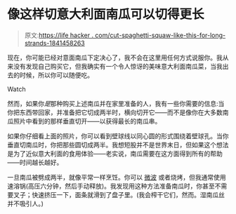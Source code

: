 # 像这样切意大利面南瓜可以切得更长

> 原文:[https://life hacker . com/cut-spaghetti-squaw-like-this-for-long-strands-1841458263](https://lifehacker.com/cut-spaghetti-squash-like-this-for-longer-strands-1841458263)

现在，你可能已经对意面南瓜下定决心了，我不会在这里用任何方式说服你。我从来没有发现自己购买它，但我确实有一个令人惊讶的美味意大利面南瓜菜，当我出去的时候，所以你可以随便吃。

Watch

然而，如果你*是*那种购买上述南瓜并在家里准备的人，我有一些你需要的信息:当你把东西带回家，并准备把它切成两半时，横向切开它——而不是像你在大多数南瓜照片中看到的那样垂直切开——以获得最长的南瓜串。

如果你仔细看上面的照片，你可以看到壁球线以同心圆的形式围绕着壁球孔。当你垂直切南瓜时，你把那些圆切成两半。我想短股并不是世界末日，但如果这个想法是为了近似意大利面的食用体验——老实说，南瓜需要在这方面得到所有的帮助——时间越长越好。

一旦南瓜被劈成两半，就像平常一样烹饪。你可以 [微波](https://lifehacker.com/microwave-a-complete-spaghetti-squash-dinner-in-15-minu-1732137279) 或者烧烤，但我通常使用速溶锅(高压六分钟，然后手动释放)。我发现用这种方法准备南瓜时，你甚至不需要叉子；快速挤压一下，面条就滑到了盘子里。(我会榨干它们，然而。湿南瓜丝并不吸引人。)